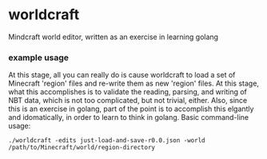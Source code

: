 # worldcraft
Mindcraft world editor, written as an exercise in learning golang


### example usage
At this stage, all you can really do is cause worldcraft to load a set of Minecraft 'region' files and re-write them as new 'region' files.  At this stage, what this accomplishes is to validate the reading, parsing, and writing of NBT data, which is not too complicated, but not trivial, either.  Also, since this is an exercise in golang, part of the point is to accomplish this elgantly and idomatically, in order to learn to think in golang.  Basic command-line usage:
```
./worldcraft -edits just-load-and-save-r0.0.json -world /path/to/Minecraft/world/region-directory
```
